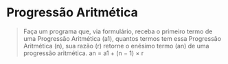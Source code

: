 # Progressão Aritmética

> Faça um programa que, via formulário, receba o primeiro termo de uma Progressão Aritmética (a1), quantos termos tem essa Progressão Aritmética (n), sua razão (r) retorne o enésimo termo (an) de uma progressão aritmética.
an = a1 + (n − 1) × r
